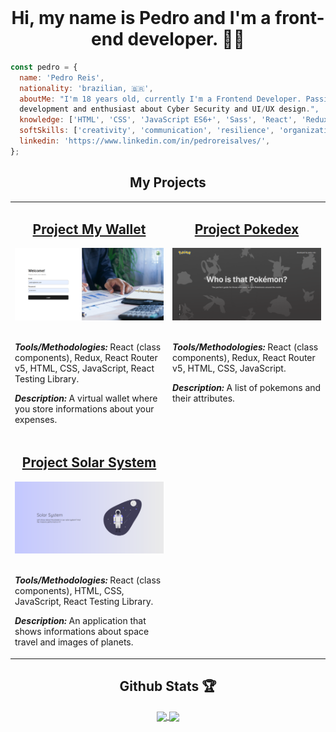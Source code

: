 <br />

<h1 align="center">Hi, my name is Pedro and I'm a front-end developer. 👨‍💻</h1>

```JavaScript
const pedro = {
  name: 'Pedro Reis',
  nationality: 'brazilian, 🇧🇷',
  aboutMe: "I'm 18 years old, currently I'm a Frontend Developer. Passionate about technology and software
  development and enthusiast about Cyber Security and UI/UX design.",
  knowledge: ['HTML', 'CSS', 'JavaScript ES6+', 'Sass', 'React', 'Redux', 'RTL'],
  softSkills: ['creativity', 'communication', 'resilience', 'organization', 'proactivity'],
  linkedin: 'https://www.linkedin.com/in/pedroreisalves/',
};
```

<div align="center">
  <h2>My Projects</h2>
  <table>
    <tr>
      <td align="left" valign="top" width="50%">
        <h2 align="center"><a href="https://github.com/pedronr03/project-my-wallet">Project My Wallet</a></h2>
        <a href="https://github.com/pedronr03/project-my-wallet"><img width="100%" src="./images/my-wallet.png" alt="Project-preview" /></a>
        <br>
        <br>
        <p><em><strong>Tools/Methodologies:</strong></em> React (class components), Redux, React Router v5, HTML, CSS, JavaScript, React Testing Library.</p>
        <p><em><strong>Description:</strong></em> A virtual wallet where you store informations about your expenses.</p>
      </td>
      <td align="left" valign="top" width="50%">
        <h2 align="center"><a href="https://github.com/pedronr03/project-pokedex">Project Pokedex</a></h2>
        <a href="https://github.com/pedronr03/project-pokedex"><img width="100%" src="./images/pokedex.png" alt="Project-preview" /></a>
        <br>
        <br>
        <p><em><strong>Tools/Methodologies:</strong></em> React (class components), Redux, React Router v5, HTML, CSS, JavaScript.</p>
        <p><em><strong>Description:</strong></em> A list of pokemons and their attributes.</p>
      </td>
    </tr>
    <tr>
      <td align="left" valign="top" width="50%">
        <h2 align="center"><a href="https://github.com/pedronr03/project-solar-system">Project Solar System</a></h2>
        <a href="https://github.com/pedronr03/project-my-wallet"><img width="100%" src="./images/solar-system.png" alt="Project-preview" /></a>
        <br>
        <br>
        <p><em><strong>Tools/Methodologies:</strong></em> React (class components), HTML, CSS, JavaScript, React Testing Library.</p>
        <p><em><strong>Description:</strong></em> An application that shows informations about space travel and images of planets.</p>
      </td>
    </tr>
  </table> 
</div>

<div align="center">
  <h2>Github Stats 🏆</h2>
  <a href="https://github.com/anuraghazra/github-readme-stats">
    <img align="center" width="45%" src="https://github-readme-stats.vercel.app/api?username=pedronr03&count_private=true&show_icons=true&theme=dark" />
  </a>
  <a href="https://github.com/anuraghazra/github-readme-stats">
    <img align="center" width="45%" src="https://github-readme-stats.vercel.app/api/top-langs/?username=pedronr03&layout=compact&theme=dark" />
  </a>
</div>

<br />

